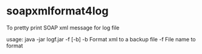 # soapxmlformat4log
To pretty print SOAP xml message for log file


usage: java -jar logf.jar -f <arg> [-b]
 -b         Format xml to a backup file
 -f <arg>   File name to format
